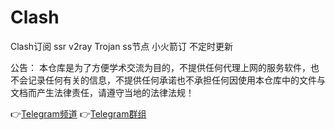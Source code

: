 # Clash
Clash订阅 ssr v2ray Trojan ss节点 小火箭订
不定时更新

公告：
本仓库是为了方便学术交流为目的，不提供任何代理上网的服务软件，也不会记录任何有关的信息，不提供任何承诺也不承担任何因使用本仓库中的文件与文档而产生法律责任，请遵守当地的法律法规！


👉[Telegram频道](http://t.me/PoorTaoist) 
👉[Telegram群组](http://t.me/PapaLaozi) 
